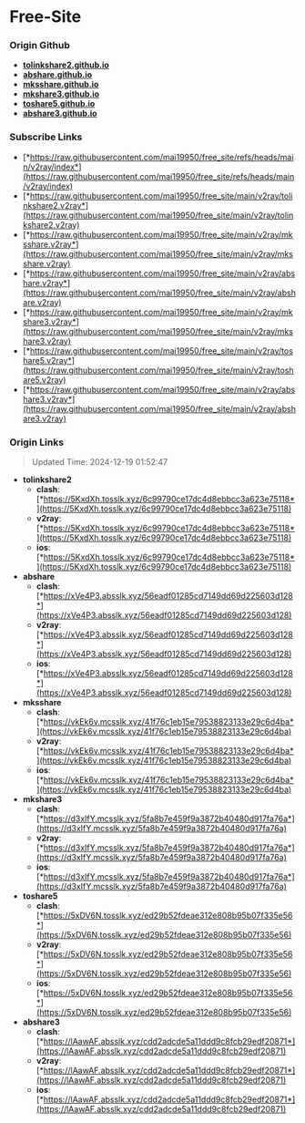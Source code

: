 # Free-Site

### Origin Github

- [**tolinkshare2.github.io**](https://github.com/tolinkshare2/tolinkshare2.github.io)
- [**abshare.github.io**](https://github.com/abshare/abshare.github.io)
- [**mksshare.github.io**](https://github.com/mksshare/mksshare.github.io)
- [**mkshare3.github.io**](https://github.com/mkshare3/mkshare3.github.io)
- [**toshare5.github.io**](https://github.com/toshare5/toshare5.github.io)
- [**abshare3.github.io**](https://github.com/abshare3/abshare3.github.io)

### Subscribe Links

- [*https://raw.githubusercontent.com/mai19950/free_site/refs/heads/main/v2ray/index*](https://raw.githubusercontent.com/mai19950/free_site/refs/heads/main/v2ray/index)
- [*https://raw.githubusercontent.com/mai19950/free_site/main/v2ray/tolinkshare2.v2ray*](https://raw.githubusercontent.com/mai19950/free_site/main/v2ray/tolinkshare2.v2ray)
- [*https://raw.githubusercontent.com/mai19950/free_site/main/v2ray/mksshare.v2ray*](https://raw.githubusercontent.com/mai19950/free_site/main/v2ray/mksshare.v2ray)
- [*https://raw.githubusercontent.com/mai19950/free_site/main/v2ray/abshare.v2ray*](https://raw.githubusercontent.com/mai19950/free_site/main/v2ray/abshare.v2ray)
- [*https://raw.githubusercontent.com/mai19950/free_site/main/v2ray/mkshare3.v2ray*](https://raw.githubusercontent.com/mai19950/free_site/main/v2ray/mkshare3.v2ray)
- [*https://raw.githubusercontent.com/mai19950/free_site/main/v2ray/toshare5.v2ray*](https://raw.githubusercontent.com/mai19950/free_site/main/v2ray/toshare5.v2ray)
- [*https://raw.githubusercontent.com/mai19950/free_site/main/v2ray/abshare3.v2ray*](https://raw.githubusercontent.com/mai19950/free_site/main/v2ray/abshare3.v2ray)

### Origin Links

> Updated Time: 2024-12-19 01:52:47

- **tolinkshare2**
  - **clash**: [*https://5KxdXh.tosslk.xyz/6c99790ce17dc4d8ebbcc3a623e75118*](https://5KxdXh.tosslk.xyz/6c99790ce17dc4d8ebbcc3a623e75118)
  - **v2ray**: [*https://5KxdXh.tosslk.xyz/6c99790ce17dc4d8ebbcc3a623e75118*](https://5KxdXh.tosslk.xyz/6c99790ce17dc4d8ebbcc3a623e75118)
  - **ios**: [*https://5KxdXh.tosslk.xyz/6c99790ce17dc4d8ebbcc3a623e75118*](https://5KxdXh.tosslk.xyz/6c99790ce17dc4d8ebbcc3a623e75118)
- **abshare**
  - **clash**: [*https://xVe4P3.absslk.xyz/56eadf01285cd7149dd69d225603d128*](https://xVe4P3.absslk.xyz/56eadf01285cd7149dd69d225603d128)
  - **v2ray**: [*https://xVe4P3.absslk.xyz/56eadf01285cd7149dd69d225603d128*](https://xVe4P3.absslk.xyz/56eadf01285cd7149dd69d225603d128)
  - **ios**: [*https://xVe4P3.absslk.xyz/56eadf01285cd7149dd69d225603d128*](https://xVe4P3.absslk.xyz/56eadf01285cd7149dd69d225603d128)
- **mksshare**
  - **clash**: [*https://vkEk6v.mcsslk.xyz/41f76c1eb15e79538823133e29c6d4ba*](https://vkEk6v.mcsslk.xyz/41f76c1eb15e79538823133e29c6d4ba)
  - **v2ray**: [*https://vkEk6v.mcsslk.xyz/41f76c1eb15e79538823133e29c6d4ba*](https://vkEk6v.mcsslk.xyz/41f76c1eb15e79538823133e29c6d4ba)
  - **ios**: [*https://vkEk6v.mcsslk.xyz/41f76c1eb15e79538823133e29c6d4ba*](https://vkEk6v.mcsslk.xyz/41f76c1eb15e79538823133e29c6d4ba)
- **mkshare3**
  - **clash**: [*https://d3xIfY.mcsslk.xyz/5fa8b7e459f9a3872b40480d917fa76a*](https://d3xIfY.mcsslk.xyz/5fa8b7e459f9a3872b40480d917fa76a)
  - **v2ray**: [*https://d3xIfY.mcsslk.xyz/5fa8b7e459f9a3872b40480d917fa76a*](https://d3xIfY.mcsslk.xyz/5fa8b7e459f9a3872b40480d917fa76a)
  - **ios**: [*https://d3xIfY.mcsslk.xyz/5fa8b7e459f9a3872b40480d917fa76a*](https://d3xIfY.mcsslk.xyz/5fa8b7e459f9a3872b40480d917fa76a)
- **toshare5**
  - **clash**: [*https://5xDV6N.tosslk.xyz/ed29b52fdeae312e808b95b07f335e56*](https://5xDV6N.tosslk.xyz/ed29b52fdeae312e808b95b07f335e56)
  - **v2ray**: [*https://5xDV6N.tosslk.xyz/ed29b52fdeae312e808b95b07f335e56*](https://5xDV6N.tosslk.xyz/ed29b52fdeae312e808b95b07f335e56)
  - **ios**: [*https://5xDV6N.tosslk.xyz/ed29b52fdeae312e808b95b07f335e56*](https://5xDV6N.tosslk.xyz/ed29b52fdeae312e808b95b07f335e56)
- **abshare3**
  - **clash**: [*https://lAawAF.absslk.xyz/cdd2adcde5a11ddd9c8fcb29edf20871*](https://lAawAF.absslk.xyz/cdd2adcde5a11ddd9c8fcb29edf20871)
  - **v2ray**: [*https://lAawAF.absslk.xyz/cdd2adcde5a11ddd9c8fcb29edf20871*](https://lAawAF.absslk.xyz/cdd2adcde5a11ddd9c8fcb29edf20871)
  - **ios**: [*https://lAawAF.absslk.xyz/cdd2adcde5a11ddd9c8fcb29edf20871*](https://lAawAF.absslk.xyz/cdd2adcde5a11ddd9c8fcb29edf20871)
